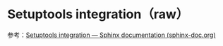 # Setuptools integration（raw）

参考：[Setuptools integration — Sphinx documentation (sphinx-doc.org)](https://www.sphinx-doc.org/en/master/usage/advanced/setuptools.html)

